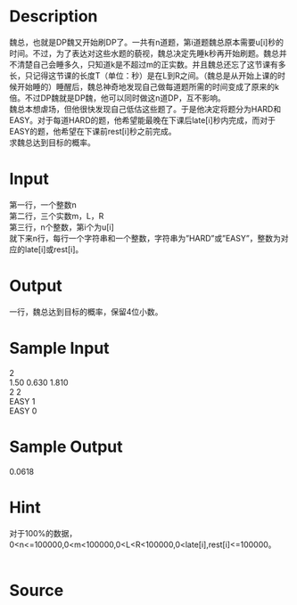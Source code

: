 
# Description

<div class="content"><div>魏总，也就是DP魏又开始刷DP了。一共有n道题，第i道题魏总原本需要u[i]秒的时间。不过，为了表达对这些水题的藐视，魏总决定先睡k秒再开始刷题。魏总并不清楚自己会睡多久，只知道k是不超过m的正实数。并且魏总还忘了这节课有多长，只记得这节课的长度T（单位：秒）是在L到R之间。（魏总是从开始上课的时候开始睡的）睡醒后，魏总神奇地发现自己做每道题所需的时间变成了原来的k倍。不过DP魏就是DP魏，他可以同时做这n道DP，互不影响。</div>
<div></div>
<div>魏总本想虐场，但他很快发现自己低估这些题了。于是他决定将题分为HARD和EASY。对于每道HARD的题，他希望能最晚在下课后late[i]秒内完成，而对于EASY的题，他希望在下课前rest[i]秒之前完成。</div>
<div></div>
<div>求魏总达到目标的概率。</div>
<div></div>
<p class="MsoNormal" align="center" style="text-align:center"></p></div>

# Input

<div class="content"><div>第一行，一个整数n</div>
<div></div>
<div>第二行，三个实数m，L，R</div>
<div></div>
<div>第三行，n个整数，第i个为u[i]</div>
<div></div>
<div>就下来n行，每行一个字符串和一个整数，字符串为”HARD”或”EASY”，整数为对应的late[i]或rest[i]。</div>
<div></div>
<p></p></div>

# Output

<div class="content"><div>一行，魏总达到目标的概率，保留4位小数。</div>
<div>
<div></div>
<div></div>
<div></div>
</div>
<p></p></div>

# Sample Input

<div class="content"><span class="sampledata">2<br/>
1.50 0.630 1.810<br/>
2 2 <br/>
EASY 1<br/>
EASY 0<br/>
</span></div>

# Sample Output

<div class="content"><span class="sampledata">0.0618</span></div>

# Hint

<div class="content"><p></p><div>对于100%的数据，0&lt;n&lt;=100000,0&lt;m&lt;100000,0&lt;L&lt;R&lt;100000,0&lt;late[i],rest[i]&lt;=100000。</div><br/>
<p></p><p></p></div>

# Source

<div class="content"><p><a href="problemset.php?search="></a></p></div>


